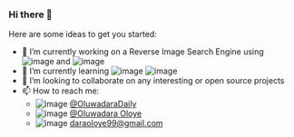 ### Hi there 👋


Here are some ideas to get you started:

- 🔭 I’m currently working on a Reverse Image Search Engine using ![image]({https://img.shields.io/badge/Django-092E20?style=for-the-badge&logo=django&logoColor=green}) and ![image]({https://img.shields.io/badge/React-20232A?style=for-the-badge&logo=react&logoColor=61DAFB})
- 🌱 I’m currently learning ![image]({https://img.shields.io/badge/Docker-2CA5E0?style=for-the-badge&logo=docker&logoColor=white}) ![image]({https://img.shields.io/badge/React-20232A?style=for-the-badge&logo=react&logoColor=61DAFB})
- 👯 I’m looking to collaborate on any interesting or open source projects
- 📫 How to reach me:
  - ![image]({https://img.shields.io/badge/Twitter-1DA1F2?style=for-the-badge&logo=twitter&logoColor=white}) [@OluwadaraDaily](https://twitter.com/OluwadaraDaily)
  - ![image]({https://img.shields.io/badge/LinkedIn-0077B5?style=for-the-badge&logo=linkedin&logoColor=white}) [@Oluwadara Oloye](https://www.linkedin.com/in/oluwadara-oloye)
  - ![image]({https://img.shields.io/badge/Gmail-D14836?style=for-the-badge&logo=gmail&logoColor=white}) [daraoloye99@gmail.com](mailto:daraoloye99@gmail.com)
